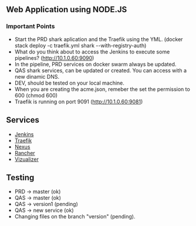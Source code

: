 <!-- ABOUT THE PROJECT -->
## Web Application using NODE.JS

### Important Points

* Start the PRD shark aplication and the Traefik using the YML. (docker stack deploy -c traefik.yml shark --with-registry-auth)
* What do you think about to access the Jenkins to execute some pipelines? (http://10.1.0.60:9090)
* In the pipeline, PRD services on docker swarm always be updated.
* QAS shark services, can be updated or created. You can access with a new dinamic DNS.
* DEV, should be tested on your local machine.
* When you are creating the acme.json, remeber the set the permission to 600 (chmod 600) 
* Traefik is running on port 9091 (http://10.1.0.60:9081)

## Services
* [Jenkins](http://10.1.0.60:9090)
* [Traefik](http://10.1.0.60:9081)
* [Nexus](http://10.1.0.60:8081)
* [Rancher](http://10.1.0.60:8280)
* [Vizualizer](http://10.1.0.60:8282)


## Testing
* PRD -> master (ok)
* QAS -> master (ok)
* QAS -> version1 (pending)
* QAS -> new service (ok)
* Changing files on the branch "version" (pending).